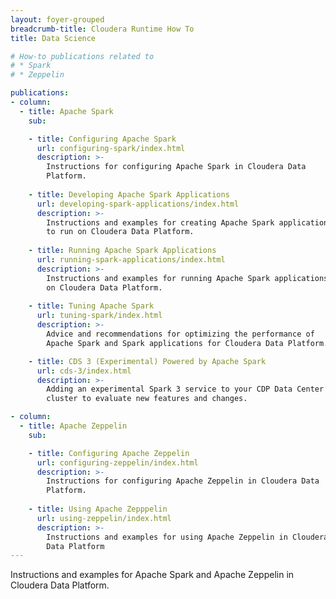 ```yaml
---
layout: foyer-grouped
breadcrumb-title: Cloudera Runtime How To
title: Data Science

# How-to publications related to
# * Spark
# * Zeppelin

publications:
- column:
  - title: Apache Spark
    sub:

    - title: Configuring Apache Spark
      url: configuring-spark/index.html
      description: >-
        Instructions for configuring Apache Spark in Cloudera Data
        Platform.
  
    - title: Developing Apache Spark Applications
      url: developing-spark-applications/index.html
      description: >-
        Instructions and examples for creating Apache Spark applications
        to run on Cloudera Data Platform.
  
    - title: Running Apache Spark Applications
      url: running-spark-applications/index.html
      description: >-
        Instructions and examples for running Apache Spark applications
        on Cloudera Data Platform.
  
    - title: Tuning Apache Spark
      url: tuning-spark/index.html
      description: >-
        Advice and recommendations for optimizing the performance of
        Apache Spark and Spark applications for Cloudera Data Platform.

    - title: CDS 3 (Experimental) Powered by Apache Spark
      url: cds-3/index.html
      description: >-
        Adding an experimental Spark 3 service to your CDP Data Center
        cluster to evaluate new features and changes.

- column:
  - title: Apache Zeppelin
    sub:

    - title: Configuring Apache Zeppelin
      url: configuring-zeppelin/index.html
      description: >-
        Instructions for configuring Apache Zeppelin in Cloudera Data
        Platform.
  
    - title: Using Apache Zepppelin
      url: using-zeppelin/index.html
      description: >-
        Instructions and examples for using Apache Zeppelin in Cloudera
        Data Platform
---
```

Instructions and examples for Apache Spark and Apache Zeppelin in
Cloudera Data Platform.
